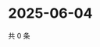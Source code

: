 # 2025-06-04

共 0 条

<!-- BEGIN ZHIHUQUESTIONS -->
<!-- 最后更新时间 Wed Jun 04 2025 22:09:52 GMT+0800 (China Standard Time) -->

<!-- END ZHIHUQUESTIONS -->
